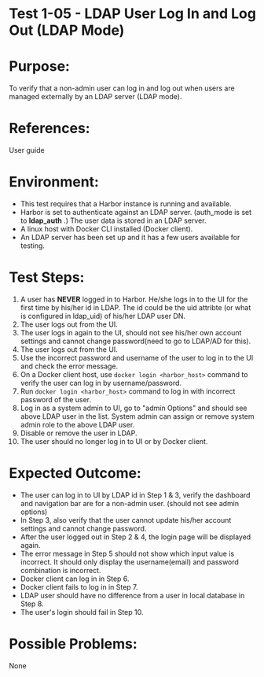 Test 1-05 - LDAP User Log In and Log Out (LDAP Mode)
=======

# Purpose:

To verify that a non-admin user can log in and log out when users are managed externally by an LDAP server (LDAP mode).

# References:
User guide

# Environment:
* This test requires that a Harbor instance is running and available.
* Harbor is set to authenticate against an LDAP server. (auth_mode is set to **ldap_auth** .) The user data is stored in an LDAP server.
* A linux host with Docker CLI installed (Docker client).
* An LDAP server has been set up and it has a few users available for testing.

# Test Steps:

1. A user has **NEVER** logged in to Harbor. He/she logs in to the UI for the first time by his/her id in LDAP. The id could be the uid attribte (or what is configured in ldap_uid) of his/her LDAP user DN.
2. The user logs out from the UI.
3. The user logs in again to the UI, should not see his/her own account settings and cannot change password(need to go to LDAP/AD for this).
4. The user logs out from the UI.
5. Use the incorrect password and username of the user to log in to the UI and check the error message.
6. On a Docker client host, use `docker login <harbor_host>` command to verify the user can log in by username/password.
7. Run `docker login <harbor_host>` command to log in with incorrect password of the user.
8. Log in as a system admin to UI, go to "admin Options" and should see above LDAP user in the list. System admin can assign or remove system admin role to the above LDAP user.
9. Disable or remove the user in LDAP.
10. The user should no longer log in to UI or by Docker client.

# Expected Outcome:
* The user can log in to UI by LDAP id in Step 1 & 3, verify the dashboard and navigation bar are for a non-admin user. (should not see admin options)
* In Step 3, also verify that the user cannot update his/her account settings and cannot change password.
* After the user logged out in Step 2 & 4, the login page will be displayed again.
* The error message in Step 5 should not show which input value is incorrect. It should only display the username(email) and password combination is incorrect.
* Docker client can log in in Step 6.
* Docker client fails to log in in Step 7.
* LDAP user should have no difference from a user in local database in Step 8.
* The user's login should fail in Step 10.

# Possible Problems:
None